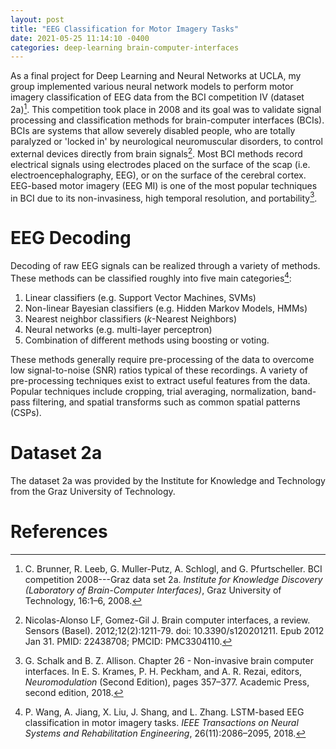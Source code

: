 ```yaml
---
layout: post
title: "EEG Classification for Motor Imagery Tasks"
date: 2021-05-25 11:14:10 -0400
categories: deep-learning brain-computer-interfaces
---
```


As a final project for Deep Learning and Neural Networks at UCLA, my group
implemented various neural network models to perform motor imagery
classification of EEG data from the BCI competition IV (dataset 2a)[^2a]. This
competition took place in 2008 and its goal was to validate signal processing
and classification methods for brain-computer interfaces (BCIs). BCIs are
systems that allow severely disabled people, who are totally paralyzed or
'locked in' by neurological neuromuscular disorders, to control external devices
directly from brain signals[^bci]. Most BCI methods record electrical signals
using electrodes placed on the surface of the scap (i.e. electroencephalography,
EEG), or on the surface of the cerebral cortex. EEG-based motor imagery (EEG MI)
is one of the most popular techniques in BCI due to its non-invasiness, high
temporal resolution, and portability[^eeg].

# EEG Decoding
Decoding of raw EEG signals can be realized through a variety of methods. These
methods can be classified roughly into five main categories[^decode]:
1. Linear classifiers (e.g. Support Vector Machines, SVMs)
2. Non-linear Bayesian classifiers (e.g. Hidden Markov Models, HMMs)
3. Nearest neighbor classifiers (_k_-Nearest Neighbors)
4. Neural networks (e.g. multi-layer perceptron)
5. Combination of different methods using boosting or voting.

These methods generally require pre-processing of the data to overcome low
signal-to-noise (SNR) ratios typical of these recordings. A variety of
pre-processing techniques exist to extract useful features from the data.
Popular techniques include cropping, trial averaging, normalization, band-pass
filtering, and spatial transforms such as common spatial patterns (CSPs). 

# Dataset 2a
The dataset 2a was provided by the Institute for Knowledge and Technology from
the Graz University of Technology.

<!-- Footnote references -->
# References
[^2a]: C. Brunner, R.  Leeb, G.  Muller-Putz, A. Schlogl, and G.
    Pfurtscheller.  BCI competition 2008---Graz data set 2a. _Institute for
    Knowledge Discovery (Laboratory of Brain-Computer Interfaces)_, Graz
    University of Technology, 16:1–6, 2008.

[^bci]: Nicolas-Alonso LF, Gomez-Gil J. Brain computer interfaces, a review.
    Sensors (Basel). 2012;12(2):1211-79. doi: 10.3390/s120201211.
    Epub 2012 Jan 31. PMID: 22438708; PMCID: PMC3304110.

[^eeg]: G. Schalk and  B. Z. Allison. Chapter 26 - Non-invasive brain computer
    interfaces. In E. S. Krames, P. H. Peckham, and A. R. Rezai, editors, 
    _Neuromodulation_ (Second Edition), pages 357–377. Academic Press, second
    edition, 2018. 

[^decode]: P. Wang, A. Jiang, X. Liu, J. Shang, and L. Zhang. LSTM-based
    EEG classification in motor imagery tasks. _IEEE Transactions on Neural
    Systems and Rehabilitation Engineering_, 26(11):2086–2095, 2018.
